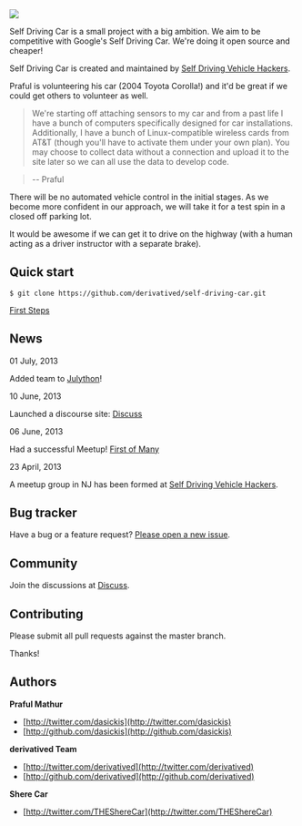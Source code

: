 <img src="http://photos3.meetupstatic.com/photos/event/8/4/a/global_228302122.jpeg">

Self Driving Car is a small project with a big ambition. We aim to be competitive with Google's Self Driving Car. We're doing it open source and cheaper!

Self Driving Car is created and maintained by [Self Driving Vehicle Hackers](http://meetup.com/Self-Driving-Vehicle).

Praful is volunteering his car (2004 Toyota Corolla!) and it'd be great if we could get others to volunteer as well. 

> We're starting off attaching sensors to my car and from a past life I have a bunch of computers specifically designed for car installations. 
Additionally, I have a bunch of Linux-compatible wireless cards from AT&T (though you'll have to activate them under your own plan). 
You may choose to collect data without a connection and upload it to the site later so we can all use the data to develop code.

> -- Praful

There will be no automated vehicle control in the initial stages. 
As we become more confident in our approach, we will take it for a test spin in a closed off parking lot. 

It would be awesome if we can get it to drive on the highway (with a human acting as a driver instructor with a separate brake).

## Quick start

```
$ git clone https://github.com/derivatived/self-driving-car.git
```

[First Steps](http://discuss.derivatived.com/t/where-are-we-and-where-are-we-headed-read-first/17)

## News

01 July, 2013

Added team to [Julython](http://julython.org)!

10 June, 2013

Launched a discourse site: [Discuss](http://discuss.discourse.com)

06 June, 2013

Had a successful Meetup! [First of Many](http://blog.derivatived.com/posts/First-of-Many)

23 April, 2013

A meetup group in NJ has been formed at [Self Driving Vehicle Hackers](http://meetup.com/Self-Driving-Vehicle).

## Bug tracker

Have a bug or a feature request? [Please open a new issue](https://github.com/derivatived/self-driving-car/issues). 

## Community

Join the discussions at [Discuss](http://www.sherecar.org).

## Contributing

Please submit all pull requests against the master branch.

Thanks!

## Authors

**Praful Mathur**

+ [http://twitter.com/dasickis](http://twitter.com/dasickis)
+ [http://github.com/dasickis](http://github.com/dasickis)

**derivatived Team**

+ [http://twitter.com/derivatived](http://twitter.com/derivatived)
+ [http://github.com/derivatived](http://github.com/derivatived)

**Shere Car**

+ [http://twitter.com/THEShereCar](http://twitter.com/THEShereCar)
